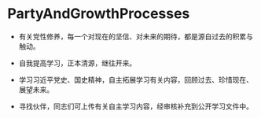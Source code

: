 # PartyAndGrowthProcesses

* 有关党性修养，每一个对现在的坚信、对未来的期待，都是源自过去的积累与触动。

* 自我提高学习，正本清源，继往开来。

* 学习习近平党史、国史精神，自主拓展学习有关内容，回顾过去、珍惜现在、展望未来。

* 寻找伙伴，同志们可上传有关自主学习内容，经审核补充到公开学习文件中。

